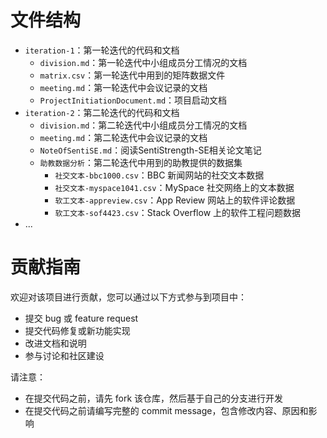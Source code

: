 # 文件结构

- `iteration-1`：第一轮迭代的代码和文档
  - `division.md`：第一轮迭代中小组成员分工情况的文档
  - `matrix.csv`：第一轮迭代中用到的矩阵数据文件
  - `meeting.md`：第一轮迭代中会议记录的文档
  - `ProjectInitiationDocument.md`：项目启动文档
- `iteration-2`：第二轮迭代的代码和文档
  - `division.md`：第二轮迭代中小组成员分工情况的文档
  - `meeting.md`：第二轮迭代中会议记录的文档
  - `NoteOfSentiSE.md`：阅读SentiStrength-SE相关论文笔记
  - `助教数据分析`：第二轮迭代中用到的助教提供的数据集
    - `社交文本-bbc1000.csv`：BBC 新闻网站的社交文本数据
    - `社交文本-myspace1041.csv`：MySpace 社交网络上的文本数据
    - `软工文本-appreview.csv`：App Review 网站上的软件评论数据
    - `软工文本-sof4423.csv`：Stack Overflow 上的软件工程问题数据
- ...

# 贡献指南

欢迎对该项目进行贡献，您可以通过以下方式参与到项目中：

- 提交 bug 或 feature request
- 提交代码修复或新功能实现
- 改进文档和说明
- 参与讨论和社区建设

请注意：

- 在提交代码之前，请先 fork 该仓库，然后基于自己的分支进行开发
- 在提交代码之前请编写完整的 commit message，包含修改内容、原因和影响